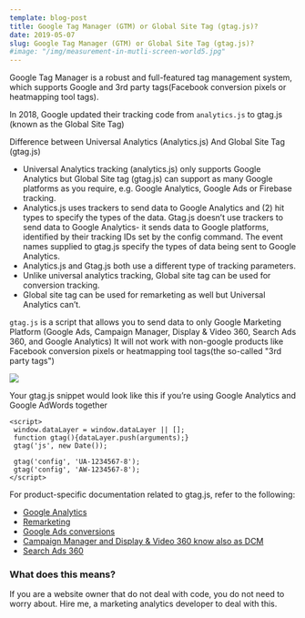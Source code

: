 ```yaml
---
template: blog-post
title: Google Tag Manager (GTM) or Global Site Tag (gtag.js)?
date: 2019-05-07 
slug: Google Tag Manager (GTM) or Global Site Tag (gtag.js)? 
#image: "/img/measurement-in-mutli-screen-world5.jpg"
---
```


Google Tag Manager is a robust and full-featured tag management system, which supports Google and 3rd party tags(Facebook conversion pixels or heatmapping tool tags). 

In 2018, Google updated their tracking code from `analytics.js` to gtag.js (known as the Global Site Tag)

Difference between Universal Analytics (Analytics.js) And Global Site Tag (gtag.js)

- Universal Analytics tracking (analytics.js) only supports Google Analytics but Global Site tag (gtag.js) can support as many Google platforms as you require, e.g. Google Analytics, Google Ads or Firebase tracking.
- Analytics.js uses trackers to send data to Google Analytics and (2) hit types to specify the types of the data. Gtag.js doesn’t use trackers to send data to Google Analytics- it sends data to Google platforms, identified by their tracking IDs set by the config command. The event names supplied to gtag.js specify the types of data being sent to Google Analytics.
- Analytics.js and Gtag.js both use a different type of tracking parameters.
- Unlike universal analytics tracking, Global site tag can be used for conversion tracking.
- Global site tag can be used for remarketing as well but Universal Analytics can’t.

`gtag.js` is a script that allows you to send data to only Google Marketing Platform (Google Ads, Campaign Manager, Display & Video 360, Search Ads 360, and Google Analytics) It will not work with non-google products like Facebook conversion pixels or heatmapping tool tags(the so-called "3rd party tags")

![](https://res.cloudinary.com/mryap/image/upload/v1557327756/global-site-tag.jpg)

Your gtag.js snippet would look like this if you’re using Google Analytics and Google AdWords together

 ~~~
<script>
  window.dataLayer = window.dataLayer || [];
  function gtag(){dataLayer.push(arguments);}
  gtag('js', new Date());

  gtag('config', 'UA-1234567-8');
  gtag('config', 'AW-1234567-8');
</script>
 ~~~

For product-specific documentation related to gtag.js, refer to the following:

- [Google Analytics](https://developers.google.com/analytics/devguides/collection/gtagjs/)
- [Remarketing](https://support.google.com/google-ads/answer/2454000)
- [Google Ads conversions](https://support.google.com/google-ads/answer/1722022)
- [Campaign Manager and Display & Video 360 know also as DCM](https://support.google.com/dcm/partner/answer/7568534)
- [Search Ads 360](https://support.google.com/searchads/answer/7550511)

### What does this means?

If you are a website owner that do not deal with code, you do not need to worry about. Hire me, a marketing analytics developer to deal with this. 
